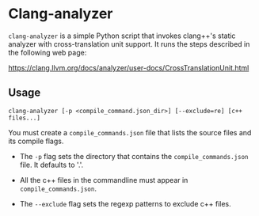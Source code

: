 # Clang-analyzer

`clang-analyzer` is a simple Python script that invokes clang++'s static
analyzer with cross-translation unit support. It runs the steps described in the
following web page:

https://clang.llvm.org/docs/analyzer/user-docs/CrossTranslationUnit.html

## Usage


    clang-analyzer [-p <compile_command.json_dir>] [--exclude=re] [c++ files...]

You must create a `compile_commands.json` file that lists the source files and
its compile flags.

 - The `-p` flag sets the directory that contains the
   `compile_commands.json` file. It defaults to '.'.

 - All the c++ files in the commandline must appear in `compile_commands.json`.

 - The `--exclude` flag sets the regexp patterns to exclude c++ files.
